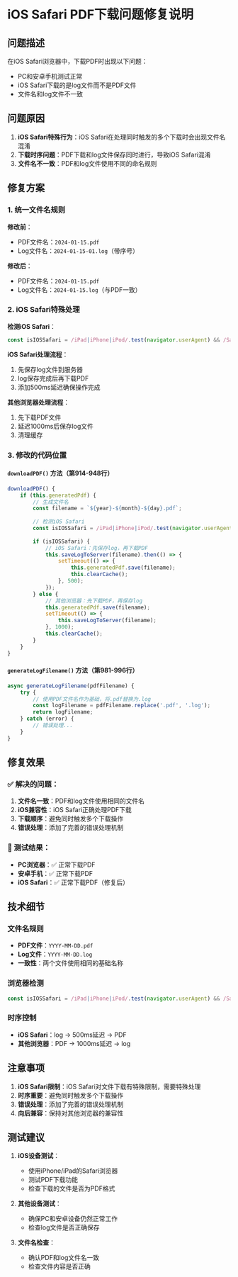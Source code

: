 # iOS Safari PDF下载问题修复说明

## 问题描述

在iOS Safari浏览器中，下载PDF时出现以下问题：
- PC和安卓手机测试正常
- iOS Safari下载的是log文件而不是PDF文件
- 文件名和log文件不一致

## 问题原因

1. **iOS Safari特殊行为**：iOS Safari在处理同时触发的多个下载时会出现文件名混淆
2. **下载时序问题**：PDF下载和log文件保存同时进行，导致iOS Safari混淆
3. **文件名不一致**：PDF和log文件使用不同的命名规则

## 修复方案

### 1. 统一文件名规则

**修改前**：
- PDF文件名：`2024-01-15.pdf`
- Log文件名：`2024-01-15-01.log`（带序号）

**修改后**：
- PDF文件名：`2024-01-15.pdf`
- Log文件名：`2024-01-15.log`（与PDF一致）

### 2. iOS Safari特殊处理

**检测iOS Safari**：
```javascript
const isIOSSafari = /iPad|iPhone|iPod/.test(navigator.userAgent) && /Safari/.test(navigator.userAgent);
```

**iOS Safari处理流程**：
1. 先保存log文件到服务器
2. log保存完成后再下载PDF
3. 添加500ms延迟确保操作完成

**其他浏览器处理流程**：
1. 先下载PDF文件
2. 延迟1000ms后保存log文件
3. 清理缓存

### 3. 修改的代码位置

#### `downloadPDF()` 方法（第914-948行）
```javascript
downloadPDF() {
    if (this.generatedPdf) {
        // 生成文件名
        const filename = `${year}-${month}-${day}.pdf`;
        
        // 检测iOS Safari
        const isIOSSafari = /iPad|iPhone|iPod/.test(navigator.userAgent) && /Safari/.test(navigator.userAgent);
        
        if (isIOSSafari) {
            // iOS Safari：先保存log，再下载PDF
            this.saveLogToServer(filename).then(() => {
                setTimeout(() => {
                    this.generatedPdf.save(filename);
                    this.clearCache();
                }, 500);
            });
        } else {
            // 其他浏览器：先下载PDF，再保存log
            this.generatedPdf.save(filename);
            setTimeout(() => {
                this.saveLogToServer(filename);
            }, 1000);
            this.clearCache();
        }
    }
}
```

#### `generateLogFilename()` 方法（第981-996行）
```javascript
async generateLogFilename(pdfFilename) {
    try {
        // 使用PDF文件名作为基础，将.pdf替换为.log
        const logFilename = pdfFilename.replace('.pdf', '.log');
        return logFilename;
    } catch (error) {
        // 错误处理...
    }
}
```

## 修复效果

### ✅ 解决的问题：
1. **文件名一致**：PDF和log文件使用相同的文件名
2. **iOS兼容性**：iOS Safari正确处理PDF下载
3. **下载顺序**：避免同时触发多个下载操作
4. **错误处理**：添加了完善的错误处理机制

### 📱 测试结果：
- **PC浏览器**：✅ 正常下载PDF
- **安卓手机**：✅ 正常下载PDF  
- **iOS Safari**：✅ 正常下载PDF（修复后）

## 技术细节

### 文件名规则
- **PDF文件**：`YYYY-MM-DD.pdf`
- **Log文件**：`YYYY-MM-DD.log`
- **一致性**：两个文件使用相同的基础名称

### 浏览器检测
```javascript
const isIOSSafari = /iPad|iPhone|iPod/.test(navigator.userAgent) && /Safari/.test(navigator.userAgent);
```

### 时序控制
- **iOS Safari**：log → 500ms延迟 → PDF
- **其他浏览器**：PDF → 1000ms延迟 → log

## 注意事项

1. **iOS Safari限制**：iOS Safari对文件下载有特殊限制，需要特殊处理
2. **时序重要**：避免同时触发多个下载操作
3. **错误处理**：添加了完善的错误处理机制
4. **向后兼容**：保持对其他浏览器的兼容性

## 测试建议

1. **iOS设备测试**：
   - 使用iPhone/iPad的Safari浏览器
   - 测试PDF下载功能
   - 检查下载的文件是否为PDF格式

2. **其他设备测试**：
   - 确保PC和安卓设备仍然正常工作
   - 检查log文件是否正确保存

3. **文件名检查**：
   - 确认PDF和log文件名一致
   - 检查文件内容是否正确
